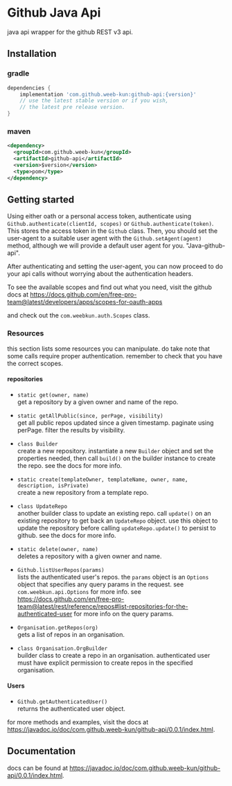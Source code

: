 # Github Java Api
java api wrapper for the github REST v3 api.

## Installation

### gradle
```groovy
dependencies {
    implementation 'com.github.weeb-kun:github-api:{version}'
    // use the latest stable version or if you wish,
    // the latest pre release version.
}
```

### maven
```xml
<dependency>
  <groupId>com.github.weeb-kun</groupId>
  <artifactId>github-api</artifactId>
  <version>$version</version>
  <type>pom</type>
</dependency>
```

## Getting started
Using either oath or a personal access token, authenticate using
`Github.authenticate(clientId, scopes)` or `Github.authenticate(token)`.
This stores the access token in the `Github` class.
Then, you should set the user-agent to a suitable user agent with the `Github.setAgent(agent)` method,
although we will provide a default user agent for you. "Java-github-api".<br>

After authenticating and setting the user-agent,
you can now proceed to do your api calls without worrying about the authentication headers.

To see the available scopes and find out what you need, visit the github docs at
https://docs.github.com/en/free-pro-team@latest/developers/apps/scopes-for-oauth-apps

and check out the `com.weebkun.auth.Scopes` class.

### Resources
this section lists some resources you can manipulate.
do take note that some calls require proper authentication.
remember to check that you have the correct scopes.
#### repositories

- `static get(owner, name)`<br>
get a repository by a given owner and name of the repo.

- `static getAllPublic(since, perPage, visibility)`<br>
get all public repos updated since a given timestamp. paginate using perPage.
filter the results by visibility.

- `class Builder`<br>
create a new repository.
instantiate a new `Builder` object and set the properties needed,
then call `build()` on the builder instance to create the repo.
see the docs for more info.

- `static create(templateOwner, templateName, owner, name, description, isPrivate)`<br>
create a new repository from a template repo.

- `class UpdateRepo`<br>
another builder class to update an existing repo.
call `update()` on an existing repository to get back an `UpdateRepo` object.
use this object to update the repository before calling `updateRepo.update()`
to persist to github.
see the docs for more info.

- `static delete(owner, name)`<br>
deletes a repository with a given owner and name.

- `Github.listUserRepos(params)`<br>
lists the authenticated user's repos.
the `params` object is an `Options` object that specifies any query params in the request.
see `com.weebkun.api.Options` for more info.
see https://docs.github.com/en/free-pro-team@latest/rest/reference/repos#list-repositories-for-the-authenticated-user
for more info on the query params.

- `Organisation.getRepos(org)`<br>
gets a list of repos in an organisation.

- `class Organisation.OrgBuilder`<br>
builder class to create a repo in an organisation.
authenticated user must have explicit permission to create repos in the specified organisation.

#### Users

- `Github.getAuthenticatedUser()`<br>
returns the authenticated user object.

for more methods and examples, visit the docs at https://javadoc.io/doc/com.github.weeb-kun/github-api/0.0.1/index.html.

## Documentation
docs can be found at https://javadoc.io/doc/com.github.weeb-kun/github-api/0.0.1/index.html.